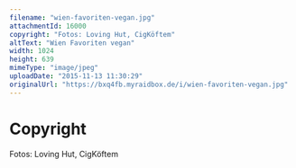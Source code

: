 ```yaml
---
filename: "wien-favoriten-vegan.jpg"
attachmentId: 16000
copyright: "Fotos: Loving Hut, CigKöftem"
altText: "Wien Favoriten vegan"
width: 1024
height: 639
mimeType: "image/jpeg"
uploadDate: "2015-11-13 11:30:29"
originalUrl: "https://bxq4fb.myraidbox.de/i/wien-favoriten-vegan.jpg"
---
```


# Copyright

Fotos: Loving Hut, CigKöftem
